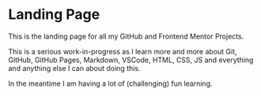 # Landing Page

This is the landing page for all my GitHub and Frontend Mentor Projects.

This is a serious work-in-progress as I learn more and more about Git, GitHub, GitHub Pages, Markdown, VSCode, HTML, CSS, JS and everything and anything else I can about doing this.

In the meantime I am having a lot of (challenging) fun learning.
